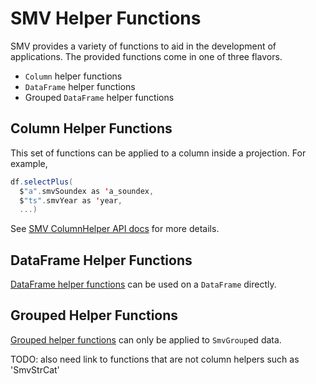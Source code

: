 # SMV Helper Functions

SMV provides a variety of functions to aid in the development of applications.
The provided functions come in one of three flavors.

* `Column` helper functions
* `DataFrame` helper functions
* Grouped `DataFrame` helper functions

## Column Helper Functions
This set of functions can be applied to a column inside a projection.
For example,
```scala
df.selectPlus(
  $"a".smvSoundex as 'a_soundex,
  $"ts".smvYear as 'year,
  ...)
```

See [SMV ColumnHelper API docs](http://tresamigossd.github.io/SMV/scaladocs/index.html#org.tresamigos.smv.ColumnHelper) for more details.

## DataFrame Helper Functions
[DataFrame helper functions](funcs_dataframe.md) can be used on a `DataFrame` directly.

## Grouped Helper Functions
[Grouped helper functions](funcs_grouped.md) can only be applied to `SmvGroup`ed data.

TODO: also need link to functions that are not column helpers such as 'SmvStrCat'